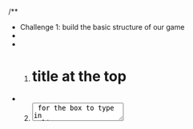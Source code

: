 
/**
 * Challenge 1: build the basic structure of our game
 * 
 * 1. <h1> title at the top
 * 2. <textarea> for the box to type in 
 *      (tip: React normalizes <textarea /> to be more like <input />, 
 *      so it can be used as a self-closing element and uses the `value` property
 *      to set its contents)
 * 3. <h4> ti display the amount of time remaining
 * 4. <button> to start the game
 * 5. Another <h1> to display the word count
 */

/**
 * Challenge 2: Using hooks, track the state of the text in the textarea on every keystroke
 * To verify it's working, you could just console.log the state on every change
 * 
 * https://scrimba.com/p/p7P5Hd/cW8Jdfy
 */

/**
 * Challenge 3:
 * 
 * Create a function to calculate the number of separate words in the `text` state
 * For now, just console.log the word count when the button gets clicked to test it out.
 */

 /**
 * Challenge 4:
 * 
 * 1. Create state to hold the current value of the countdown timer.
 *    Display this time in the "Time Remaining" header
 * 2. Set up an effect that runs every time the `timeRemaining` changes
 *    The effect should wait 1 second, then decrement the `timeRemaining` by 1
 * 
 *    Hint: use `setTimeout` instead of `setInterval`. This will help you avoid
 *    a lot of extra work.
 * 
 *    Warning: there will be a bug in this, but we'll tackle that next
 */

 /**
 * Challenge 5:
 * 
 * Make it so clicking the Start button starts the timer instead of it starting on refresh
 * (Hint: use a new state variable to indicate if the game should be running or not)
 After the game ends, make it so the user can click the Start button again
 * to play a second time
 */

 /**
 * Challenge 6:
 * 
 * Make the input box focus (DOM elements have a method called .focus()) 
 * immediately when the game starts
 */

